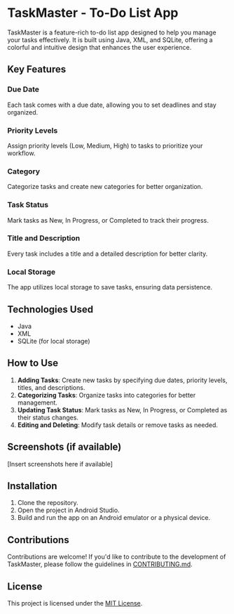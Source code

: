 # TaskMaster - To-Do List App

TaskMaster is a feature-rich to-do list app designed to help you manage your tasks effectively. It is built using Java, XML, and SQLite, offering a colorful and intuitive design that enhances the user experience.

## Key Features

### Due Date
Each task comes with a due date, allowing you to set deadlines and stay organized.

### Priority Levels
Assign priority levels (Low, Medium, High) to tasks to prioritize your workflow.

### Category
Categorize tasks and create new categories for better organization.

### Task Status
Mark tasks as New, In Progress, or Completed to track their progress.

### Title and Description
Every task includes a title and a detailed description for better clarity.

### Local Storage
The app utilizes local storage to save tasks, ensuring data persistence.

## Technologies Used

- Java
- XML
- SQLite (for local storage)

## How to Use

1. **Adding Tasks**: Create new tasks by specifying due dates, priority levels, titles, and descriptions.
2. **Categorizing Tasks**: Organize tasks into categories for better management.
3. **Updating Task Status**: Mark tasks as New, In Progress, or Completed as their status changes.
4. **Editing and Deleting**: Modify task details or remove tasks as needed.

## Screenshots (if available)

[Insert screenshots here if available]

## Installation

1. Clone the repository.
2. Open the project in Android Studio.
3. Build and run the app on an Android emulator or a physical device.

## Contributions

Contributions are welcome! If you'd like to contribute to the development of TaskMaster, please follow the guidelines in [CONTRIBUTING.md](link-to-contributing-file).

## License

This project is licensed under the [MIT License](link-to-license-file).
